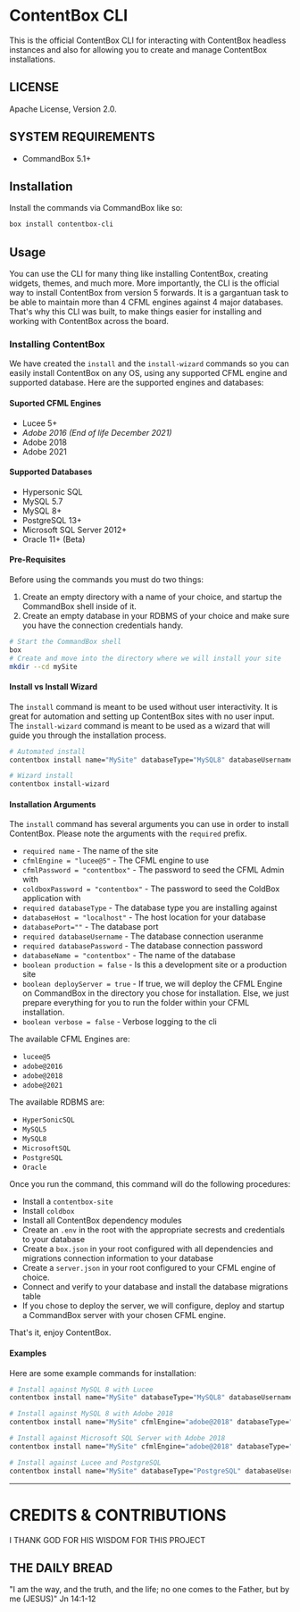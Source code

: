 # ContentBox CLI

This is the official ContentBox CLI for interacting with ContentBox headless instances and also for allowing you to create and manage ContentBox installations.

## LICENSE

Apache License, Version 2.0.

## SYSTEM REQUIREMENTS

- CommandBox 5.1+

## Installation

Install the commands via CommandBox like so:

```bash
box install contentbox-cli
```

## Usage

You can use the CLI for many thing like installing ContentBox, creating widgets, themes, and much more.  More importantly, the CLI is the official way to install ContentBox from version 5 forwards.  It is a gargantuan task to be able to maintain more than 4 CFML engines against 4 major databases.  That's why this CLI was built, to make things easier for installing and working with ContentBox across the board.

### Installing ContentBox

We have created the `install` and the `install-wizard` commands so you can easily install ContentBox on any OS, using any supported CFML engine and supported database.  Here are the supported engines and databases:

#### Suported CFML Engines

- Lucee 5+
- _Adobe 2016 (End of life December 2021)_
- Adobe 2018
- Adobe 2021

#### Supported Databases

- Hypersonic SQL
- MySQL 5.7
- MySQL 8+
- PostgreSQL 13+
- Microsoft SQL Server 2012+
- Oracle 11+ (Beta)

#### Pre-Requisites

Before using the commands you must do two things:

1. Create an empty directory with a name of your choice, and startup the CommandBox shell inside of it.
2. Create an empty database in your RDBMS of your choice and make sure you have the connection credentials handy.

```bash
# Start the CommandBox shell
box
# Create and move into the directory where we will install your site
mkdir --cd mySite
```

#### Install vs Install Wizard

The `install` command is meant to be used without user interactivity. It is great for automation and setting up ContentBox sites with no user input.  The `install-wizard` command is meant to be used as a wizard that will guide you through the installation process.

```bash
# Automated install
contentbox install name="MySite" databaseType="MySQL8" databaseUsername="root" databasePassword="mysql"

# Wizard install
contentbox install-wizard
```

#### Installation Arguments

The `install` command has several arguments you can use in order to install ContentBox. Please note the arguments with the `required` prefix.

- `required name` - The name of the site
- `cfmlEngine = "lucee@5"` - The CFML engine to use
- `cfmlPassword = "contentbox"` - The password to seed the CFML Admin with
- `coldboxPassword = "contentbox"` - The password to seed the ColdBox application with
- `required databaseType` - The database type you are installing against
- `databaseHost = "localhost"` - The host location for your database
- `databasePort=""` - The database port
- `required databaseUsername` - The database connection useranme
- `required databasePassword` - The database connection password
- `databaseName = "contentbox"` - The name of the database
- `boolean production = false` - Is this a development site or a production site
- `boolean deployServer = true` - If true, we will deploy the CFML Engine on CommandBox in the directory you chose for installation. Else, we just prepare everything for you to run the folder within your CFML installation.
- `boolean verbose = false` - Verbose logging to the cli

The available CFML Engines are:

- `lucee@5`
- `adobe@2016`
- `adobe@2018`
- `adobe@2021`

The available RDBMS are:

- `HyperSonicSQL`
- `MySQL5`
- `MySQL8`
- `MicrosoftSQL`
- `PostgreSQL`
- `Oracle`

Once you run the command, this command will do the following procedures:

- Install a `contentbox-site`
- Install `coldbox`
- Install all ContentBox dependency modules
- Create an `.env` in the root with the appropriate secrests and credentials to your database
- Create a `box.json` in your root configured with all dependencies and migrations connection information to your database
- Create a `server.json` in your root configured to your CFML engine of choice.
- Connect and verify to your database and install the database migrations table
- If you chose to deploy the server, we will configure, deploy and startup a CommandBox server with your chosen CFML engine.

That's it, enjoy ContentBox.

#### Examples

Here are some example commands for installation:

```bash
# Install against MySQL 8 with Lucee
contentbox install name="MySite" databaseType="MySQL8" databaseUsername="root" databasePassword="mysql"

# Install against MySQL 8 with Adobe 2018
contentbox install name="MySite" cfmlEngine="adobe@2018" databaseType="MySQL8" databaseUsername="root" databasePassword="mysql"

# Install against Microsoft SQL Server with Adobe 2018
contentbox install name="MySite" cfmlEngine="adobe@2018" databaseType="MicrosoftSQL" databaseUsername="sa" databasePassword="sqlserver"

# Install against Lucee and PostgreSQL
contentbox install name="MySite" databaseType="PostgreSQL" databaseUsername="myRole" databasePassword="myPassword"
```

----


# CREDITS & CONTRIBUTIONS

I THANK GOD FOR HIS WISDOM FOR THIS PROJECT

## THE DAILY BREAD

"I am the way, and the truth, and the life; no one comes to the Father, but by me (JESUS)" Jn 14:1-12

[1]: https://github.com/Ortus-Solutions/DocBox/wiki
[2]: https://github.com/Ortus-Solutions/DocBox
